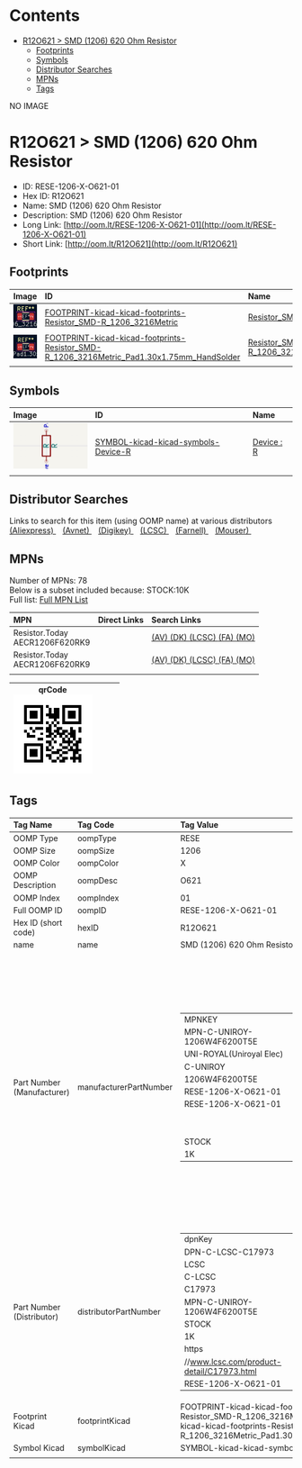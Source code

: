 



Contents
========

* [R12O621 > SMD (1206) 620 Ohm Resistor](#r12o621--smd-1206-620-ohm-resistor)
	* [Footprints](#footprints)
	* [Symbols](#symbols)
	* [Distributor Searches](#distributor-searches)
	* [MPNs](#mpns)
	* [Tags](#tags)
  
NO IMAGE  
# R12O621 > SMD (1206) 620 Ohm Resistor

- ID: RESE-1206-X-O621-01
- Hex ID: R12O621
- Name: SMD (1206) 620 Ohm Resistor
- Description: SMD (1206) 620 Ohm Resistor
- Long Link: [http://oom.lt/RESE-1206-X-O621-01](http://oom.lt/RESE-1206-X-O621-01)
- Short Link: [http://oom.lt/R12O621](http://oom.lt/R12O621)

## Footprints
  

|Image|ID|Name|
| :--- | :--- | :--- |
|[![](https://raw.githubusercontent.com/oomlout/oomlout_OOMP_eda_V2/main/FOOTPRINT/kicad/kicad-footprints/Resistor_SMD/R_1206_3216Metric/image_140.png)](https://github.com/oomlout/oomlout_OOMP_eda_V2/tree/main/FOOTPRINT/kicad/kicad-footprints/Resistor_SMD/R_1206_3216Metric/)|[FOOTPRINT-kicad-kicad-footprints-Resistor_SMD-R_1206_3216Metric](https://github.com/oomlout/oomlout_OOMP_eda_V2/tree/main/FOOTPRINT/kicad/kicad-footprints/Resistor_SMD/R_1206_3216Metric/)|[Resistor_SMD : R_1206_3216Metric](https://github.com/oomlout/oomlout_OOMP_eda_V2/tree/main/FOOTPRINT/kicad/kicad-footprints/Resistor_SMD/R_1206_3216Metric/)|
|[![](https://raw.githubusercontent.com/oomlout/oomlout_OOMP_eda_V2/main/FOOTPRINT/kicad/kicad-footprints/Resistor_SMD/R_1206_3216Metric_Pad1.30x1.75mm_HandSolder/image_140.png)](https://github.com/oomlout/oomlout_OOMP_eda_V2/tree/main/FOOTPRINT/kicad/kicad-footprints/Resistor_SMD/R_1206_3216Metric_Pad1.30x1.75mm_HandSolder/)|[FOOTPRINT-kicad-kicad-footprints-Resistor_SMD-R_1206_3216Metric_Pad1.30x1.75mm_HandSolder](https://github.com/oomlout/oomlout_OOMP_eda_V2/tree/main/FOOTPRINT/kicad/kicad-footprints/Resistor_SMD/R_1206_3216Metric_Pad1.30x1.75mm_HandSolder/)|[Resistor_SMD : R_1206_3216Metric_Pad1.30x1.75mm_HandSolder](https://github.com/oomlout/oomlout_OOMP_eda_V2/tree/main/FOOTPRINT/kicad/kicad-footprints/Resistor_SMD/R_1206_3216Metric_Pad1.30x1.75mm_HandSolder/)|
||||

## Symbols
  

|Image|ID|Name|
| :--- | :--- | :--- |
|[![](https://raw.githubusercontent.com/oomlout/oomlout_OOMP_eda_V2/main/SYMBOL/kicad/kicad-symbols/Device/R/image_140.png)](https://github.com/oomlout/oomlout_OOMP_eda_V2/tree/main/SYMBOL/kicad/kicad-symbols/Device/R/)|[SYMBOL-kicad-kicad-symbols-Device-R](https://github.com/oomlout/oomlout_OOMP_eda_V2/tree/main/SYMBOL/kicad/kicad-symbols/Device/R/)|[Device : R](https://github.com/oomlout/oomlout_OOMP_eda_V2/tree/main/SYMBOL/kicad/kicad-symbols/Device/R/)|
||||

## Distributor Searches
  
Links to search for this item (using OOMP name) at various distributors  
[(Aliexpress) ](https://www.aliexpress.com/wholesale?SearchText=1117SMD+1206+620+Ohm+Resistor)&nbsp;&nbsp;&nbsp;[(Avnet) ](https://www.avnet.com/shop/us/search/SMD+1206+620+Ohm+Resistor)&nbsp;&nbsp;&nbsp;[(Digikey) ](https://www.digikey.co.uk/en/products/result?s=SMD+1206+620+Ohm+Resistor)&nbsp;&nbsp;&nbsp;[(LCSC) ](https://www.lcsc.com/search?q=SMD+1206+620+Ohm+Resistor)&nbsp;&nbsp;&nbsp;[(Farnell) ](https://uk.farnell.com/search?st=SMD+1206+620+Ohm+Resistor)&nbsp;&nbsp;&nbsp;[(Mouser) ](https://www.mouser.com/c/?q=SMD+1206+620+Ohm+Resistor)&nbsp;&nbsp;&nbsp;
## MPNs
  
Number of MPNs: 78<br>Below is a subset included because: STOCK:10K <br>Full list: [Full MPN List](MPNLIST.md)  

|MPN|Direct Links|Search Links|
| :--- | :--- | :--- |
|Resistor.Today<br>AECR1206F620RK9||[(AV) ](https://www.avnet.com/shop/us/search/AECR1206F620RK9)[(DK) ](https://www.digikey.co.uk/products/en?keywords=AECR1206F620RK9)[(LCSC) ](https://www.lcsc.com/search?q=AECR1206F620RK9)[(FA) ](https://uk.farnell.com/search?st=AECR1206F620RK9)[(MO) ](https://www.mouser.com/c/?q=AECR1206F620RK9)|
|Resistor.Today<br>AECR1206F620RK9||[(AV) ](https://www.avnet.com/shop/us/search/AECR1206F620RK9)[(DK) ](https://www.digikey.co.uk/products/en?keywords=AECR1206F620RK9)[(LCSC) ](https://www.lcsc.com/search?q=AECR1206F620RK9)[(FA) ](https://uk.farnell.com/search?st=AECR1206F620RK9)[(MO) ](https://www.mouser.com/c/?q=AECR1206F620RK9)|
||||
  

|qrCode<br>[![](https://raw.githubusercontent.com/oomlout/oomlout_OOMP_parts_V2/main/RESE/1206/X/O621/01/qrCode_140.png)](https://github.com/oomlout/oomlout_OOMP_parts_V2/tree/main/RESE/1206/X/O621/01/qrCode.png)||||
| :---: | :---: | :---: | :---: |

## Tags
  

|Tag Name|Tag Code|Tag Value|
| :--- | :--- | :--- |
|OOMP Type|oompType|RESE|
|OOMP Size|oompSize|1206|
|OOMP Color|oompColor|X|
|OOMP Description|oompDesc|O621|
|OOMP Index|oompIndex|01|
|Full OOMP ID|oompID|RESE-1206-X-O621-01|
|Hex ID (short code)|hexID|R12O621|
|name|name|SMD (1206) 620 Ohm Resistor|
|Part Number (Manufacturer)|manufacturerPartNumber|<table><tr><td>MPNKEY</td></tr><tr><td> MPN-C-UNIROY-1206W4F6200T5E</td><td> MANUFACTURER</td></tr><tr><td> UNI-ROYAL(Uniroyal Elec)</td><td> MANUCODE</td></tr><tr><td> C-UNIROY</td><td> MPN</td></tr><tr><td> 1206W4F6200T5E</td><td> OOMPIDPARTIAL</td></tr><tr><td> RESE-1206-X-O621-01</td><td> OOMPID</td></tr><tr><td> RESE-1206-X-O621-01</td><td> LINK</td></tr><tr><td> </td><td> DESCRIPTION</td></tr><tr><td> </td><td> TAGS</td></tr><tr><td> STOCK</td></tr><tr><td>1K</td></tr></table></td><td> <table><tr><td>MPNKEY</td></tr><tr><td> MPN-C-UNIROY-1206W4J0621T5E</td><td> MANUFACTURER</td></tr><tr><td> UNI-ROYAL(Uniroyal Elec)</td><td> MANUCODE</td></tr><tr><td> C-UNIROY</td><td> MPN</td></tr><tr><td> 1206W4J0621T5E</td><td> OOMPIDPARTIAL</td></tr><tr><td> RESE-1206-X-O621-01</td><td> OOMPID</td></tr><tr><td> RESE-1206-X-O621-01</td><td> LINK</td></tr><tr><td> </td><td> DESCRIPTION</td></tr><tr><td> </td><td> TAGS</td></tr><tr><td> STOCK</td></tr><tr><td>1K</td></tr></table></td><td> <table><tr><td>MPNKEY</td></tr><tr><td> MPN-C-LIZELE-CR1206J40621G</td><td> MANUFACTURER</td></tr><tr><td> LIZ Elec</td><td> MANUCODE</td></tr><tr><td> C-LIZELE</td><td> MPN</td></tr><tr><td> CR1206J40621G</td><td> OOMPIDPARTIAL</td></tr><tr><td> RESE-1206-X-O621-01</td><td> OOMPID</td></tr><tr><td> RESE-1206-X-O621-01</td><td> LINK</td></tr><tr><td> </td><td> DESCRIPTION</td></tr><tr><td> </td><td> TAGS</td></tr><tr><td> </td></tr></table></td><td> <table><tr><td>MPNKEY</td></tr><tr><td> MPN-C-RALEC-RTT066200FTP</td><td> MANUFACTURER</td></tr><tr><td> RALEC</td><td> MANUCODE</td></tr><tr><td> C-RALEC</td><td> MPN</td></tr><tr><td> RTT066200FTP</td><td> OOMPIDPARTIAL</td></tr><tr><td> RESE-1206-X-O621-01</td><td> OOMPID</td></tr><tr><td> RESE-1206-X-O621-01</td><td> LINK</td></tr><tr><td> </td><td> DESCRIPTION</td></tr><tr><td> </td><td> TAGS</td></tr><tr><td> </td></tr></table></td><td> <table><tr><td>MPNKEY</td></tr><tr><td> MPN-C-RALEC-RTT06621JTP</td><td> MANUFACTURER</td></tr><tr><td> RALEC</td><td> MANUCODE</td></tr><tr><td> C-RALEC</td><td> MPN</td></tr><tr><td> RTT06621JTP</td><td> OOMPIDPARTIAL</td></tr><tr><td> RESE-1206-X-O621-01</td><td> OOMPID</td></tr><tr><td> RESE-1206-X-O621-01</td><td> LINK</td></tr><tr><td> </td><td> DESCRIPTION</td></tr><tr><td> </td><td> TAGS</td></tr><tr><td> </td></tr></table></td><td> <table><tr><td>MPNKEY</td></tr><tr><td> MPN-C-YAGEO-RC1206JR-07620RL</td><td> MANUFACTURER</td></tr><tr><td> YAGEO</td><td> MANUCODE</td></tr><tr><td> C-YAGEO</td><td> MPN</td></tr><tr><td> RC1206JR-07620RL</td><td> OOMPIDPARTIAL</td></tr><tr><td> RESE-1206-X-O621-01</td><td> OOMPID</td></tr><tr><td> RESE-1206-X-O621-01</td><td> LINK</td></tr><tr><td> </td><td> DESCRIPTION</td></tr><tr><td> </td><td> TAGS</td></tr><tr><td> </td></tr></table></td><td> <table><tr><td>MPNKEY</td></tr><tr><td> MPN-C-WALSIN-WR12X6200FTL</td><td> MANUFACTURER</td></tr><tr><td> Walsin Tech Corp</td><td> MANUCODE</td></tr><tr><td> C-WALSIN</td><td> MPN</td></tr><tr><td> WR12X6200FTL</td><td> OOMPIDPARTIAL</td></tr><tr><td> RESE-1206-X-O621-01</td><td> OOMPID</td></tr><tr><td> RESE-1206-X-O621-01</td><td> LINK</td></tr><tr><td> </td><td> DESCRIPTION</td></tr><tr><td> </td><td> TAGS</td></tr><tr><td> STOCK</td></tr><tr><td>1K</td></tr></table></td><td> <table><tr><td>MPNKEY</td></tr><tr><td> MPN-C-EVEROH-QR1206J620RP05Z</td><td> MANUFACTURER</td></tr><tr><td> Ever Ohms Tech</td><td> MANUCODE</td></tr><tr><td> C-EVEROH</td><td> MPN</td></tr><tr><td> QR1206J620RP05Z</td><td> OOMPIDPARTIAL</td></tr><tr><td> RESE-1206-X-O621-01</td><td> OOMPID</td></tr><tr><td> RESE-1206-X-O621-01</td><td> LINK</td></tr><tr><td> </td><td> DESCRIPTION</td></tr><tr><td> </td><td> TAGS</td></tr><tr><td> </td></tr></table></td><td> <table><tr><td>MPNKEY</td></tr><tr><td> MPN-C-YAGEO-RC1206FR-07620RL</td><td> MANUFACTURER</td></tr><tr><td> YAGEO</td><td> MANUCODE</td></tr><tr><td> C-YAGEO</td><td> MPN</td></tr><tr><td> RC1206FR-07620RL</td><td> OOMPIDPARTIAL</td></tr><tr><td> RESE-1206-X-O621-01</td><td> OOMPID</td></tr><tr><td> RESE-1206-X-O621-01</td><td> LINK</td></tr><tr><td> </td><td> DESCRIPTION</td></tr><tr><td> </td><td> TAGS</td></tr><tr><td> STOCK</td></tr><tr><td>1K</td></tr></table></td><td> <table><tr><td>MPNKEY</td></tr><tr><td> MPN-C-TAITEC-RMS12JT621</td><td> MANUFACTURER</td></tr><tr><td> TA-I Tech</td><td> MANUCODE</td></tr><tr><td> C-TAITEC</td><td> MPN</td></tr><tr><td> RMS12JT621</td><td> OOMPIDPARTIAL</td></tr><tr><td> RESE-1206-X-O621-01</td><td> OOMPID</td></tr><tr><td> RESE-1206-X-O621-01</td><td> LINK</td></tr><tr><td> </td><td> DESCRIPTION</td></tr><tr><td> </td><td> TAGS</td></tr><tr><td> </td></tr></table></td><td> <table><tr><td>MPNKEY</td></tr><tr><td> MPN-C-YAGEO-AC1206FR-07620RL</td><td> MANUFACTURER</td></tr><tr><td> YAGEO</td><td> MANUCODE</td></tr><tr><td> C-YAGEO</td><td> MPN</td></tr><tr><td> AC1206FR-07620RL</td><td> OOMPIDPARTIAL</td></tr><tr><td> RESE-1206-X-O621-01</td><td> OOMPID</td></tr><tr><td> RESE-1206-X-O621-01</td><td> LINK</td></tr><tr><td> </td><td> DESCRIPTION</td></tr><tr><td> </td><td> TAGS</td></tr><tr><td> </td></tr></table></td><td> <table><tr><td>MPNKEY</td></tr><tr><td> MPN-C-YAGEO-AC1206JR-07620RL</td><td> MANUFACTURER</td></tr><tr><td> YAGEO</td><td> MANUCODE</td></tr><tr><td> C-YAGEO</td><td> MPN</td></tr><tr><td> AC1206JR-07620RL</td><td> OOMPIDPARTIAL</td></tr><tr><td> RESE-1206-X-O621-01</td><td> OOMPID</td></tr><tr><td> RESE-1206-X-O621-01</td><td> LINK</td></tr><tr><td> </td><td> DESCRIPTION</td></tr><tr><td> </td><td> TAGS</td></tr><tr><td> </td></tr></table></td><td> <table><tr><td>MPNKEY</td></tr><tr><td> MPN-C-FHGUAN-RS-06K621JT</td><td> MANUFACTURER</td></tr><tr><td> FH (Guangdong Fenghua Advanced Tech)</td><td> MANUCODE</td></tr><tr><td> C-FHGUAN</td><td> MPN</td></tr><tr><td> RS-06K621JT</td><td> OOMPIDPARTIAL</td></tr><tr><td> RESE-1206-X-O621-01</td><td> OOMPID</td></tr><tr><td> RESE-1206-X-O621-01</td><td> LINK</td></tr><tr><td> </td><td> DESCRIPTION</td></tr><tr><td> </td><td> TAGS</td></tr><tr><td> STOCK</td></tr><tr><td>1K</td></tr></table></td><td> <table><tr><td>MPNKEY</td></tr><tr><td> MPN-C-ROHMSE-MCR18EZPF6200</td><td> MANUFACTURER</td></tr><tr><td> ROHM Semicon</td><td> MANUCODE</td></tr><tr><td> C-ROHMSE</td><td> MPN</td></tr><tr><td> MCR18EZPF6200</td><td> OOMPIDPARTIAL</td></tr><tr><td> RESE-1206-X-O621-01</td><td> OOMPID</td></tr><tr><td> RESE-1206-X-O621-01</td><td> LINK</td></tr><tr><td> </td><td> DESCRIPTION</td></tr><tr><td> </td><td> TAGS</td></tr><tr><td> </td></tr></table></td><td> <table><tr><td>MPNKEY</td></tr><tr><td> MPN-C-FHGUAN-RS-06K6200FT</td><td> MANUFACTURER</td></tr><tr><td> FH (Guangdong Fenghua Advanced Tech)</td><td> MANUCODE</td></tr><tr><td> C-FHGUAN</td><td> MPN</td></tr><tr><td> RS-06K6200FT</td><td> OOMPIDPARTIAL</td></tr><tr><td> RESE-1206-X-O621-01</td><td> OOMPID</td></tr><tr><td> RESE-1206-X-O621-01</td><td> LINK</td></tr><tr><td> </td><td> DESCRIPTION</td></tr><tr><td> </td><td> TAGS</td></tr><tr><td> </td></tr></table></td><td> <table><tr><td>MPNKEY</td></tr><tr><td> MPN-C-RESIST-AECR1206F620RK9</td><td> MANUFACTURER</td></tr><tr><td> Resistor.Today</td><td> MANUCODE</td></tr><tr><td> C-RESIST</td><td> MPN</td></tr><tr><td> AECR1206F620RK9</td><td> OOMPIDPARTIAL</td></tr><tr><td> RESE-1206-X-O621-01</td><td> OOMPID</td></tr><tr><td> RESE-1206-X-O621-01</td><td> LINK</td></tr><tr><td> </td><td> DESCRIPTION</td></tr><tr><td> </td><td> TAGS</td></tr><tr><td> STOCK</td></tr><tr><td>10K</td></tr></table></td><td> <table><tr><td>MPNKEY</td></tr><tr><td> MPN-C-WALSIN-WR12X621JTL</td><td> MANUFACTURER</td></tr><tr><td> Walsin Tech Corp</td><td> MANUCODE</td></tr><tr><td> C-WALSIN</td><td> MPN</td></tr><tr><td> WR12X621JTL</td><td> OOMPIDPARTIAL</td></tr><tr><td> RESE-1206-X-O621-01</td><td> OOMPID</td></tr><tr><td> RESE-1206-X-O621-01</td><td> LINK</td></tr><tr><td> </td><td> DESCRIPTION</td></tr><tr><td> </td><td> TAGS</td></tr><tr><td> STOCK</td></tr><tr><td>1K</td></tr></table></td><td> <table><tr><td>MPNKEY</td></tr><tr><td> MPN-C-EVEROH-CR1206J620RP05</td><td> MANUFACTURER</td></tr><tr><td> Ever Ohms Tech</td><td> MANUCODE</td></tr><tr><td> C-EVEROH</td><td> MPN</td></tr><tr><td> CR1206J620RP05</td><td> OOMPIDPARTIAL</td></tr><tr><td> RESE-1206-X-O621-01</td><td> OOMPID</td></tr><tr><td> RESE-1206-X-O621-01</td><td> LINK</td></tr><tr><td> </td><td> DESCRIPTION</td></tr><tr><td> </td><td> TAGS</td></tr><tr><td> </td></tr></table></td><td> <table><tr><td>MPNKEY</td></tr><tr><td> MPN-C-KOASPE-RK73H2BTTD6200F</td><td> MANUFACTURER</td></tr><tr><td> KOA Speer Elec</td><td> MANUCODE</td></tr><tr><td> C-KOASPE</td><td> MPN</td></tr><tr><td> RK73H2BTTD6200F</td><td> OOMPIDPARTIAL</td></tr><tr><td> RESE-1206-X-O621-01</td><td> OOMPID</td></tr><tr><td> RESE-1206-X-O621-01</td><td> LINK</td></tr><tr><td> </td><td> DESCRIPTION</td></tr><tr><td> </td><td> TAGS</td></tr><tr><td> </td></tr></table></td><td> <table><tr><td>MPNKEY</td></tr><tr><td> MPN-C-UNIROY-NQ06W4J0621T5E</td><td> MANUFACTURER</td></tr><tr><td> UNI-ROYAL(Uniroyal Elec)</td><td> MANUCODE</td></tr><tr><td> C-UNIROY</td><td> MPN</td></tr><tr><td> NQ06W4J0621T5E</td><td> OOMPIDPARTIAL</td></tr><tr><td> RESE-1206-X-O621-01</td><td> OOMPID</td></tr><tr><td> RESE-1206-X-O621-01</td><td> LINK</td></tr><tr><td> </td><td> DESCRIPTION</td></tr><tr><td> </td><td> TAGS</td></tr><tr><td> </td></tr></table></td><td> <table><tr><td>MPNKEY</td></tr><tr><td> MPN-C-UNIROY-NQ06W4F6200T5E</td><td> MANUFACTURER</td></tr><tr><td> UNI-ROYAL(Uniroyal Elec)</td><td> MANUCODE</td></tr><tr><td> C-UNIROY</td><td> MPN</td></tr><tr><td> NQ06W4F6200T5E</td><td> OOMPIDPARTIAL</td></tr><tr><td> RESE-1206-X-O621-01</td><td> OOMPID</td></tr><tr><td> RESE-1206-X-O621-01</td><td> LINK</td></tr><tr><td> </td><td> DESCRIPTION</td></tr><tr><td> </td><td> TAGS</td></tr><tr><td> </td></tr></table></td><td> <table><tr><td>MPNKEY</td></tr><tr><td> MPN-C-UNIROY-AS0606J0621T5E</td><td> MANUFACTURER</td></tr><tr><td> UNI-ROYAL(Uniroyal Elec)</td><td> MANUCODE</td></tr><tr><td> C-UNIROY</td><td> MPN</td></tr><tr><td> AS0606J0621T5E</td><td> OOMPIDPARTIAL</td></tr><tr><td> RESE-1206-X-O621-01</td><td> OOMPID</td></tr><tr><td> RESE-1206-X-O621-01</td><td> LINK</td></tr><tr><td> </td><td> DESCRIPTION</td></tr><tr><td> </td><td> TAGS</td></tr><tr><td> STOCK</td></tr><tr><td>1K</td></tr></table></td><td> <table><tr><td>MPNKEY</td></tr><tr><td> MPN-C-UNIROY-CQ06W4J0621T5E</td><td> MANUFACTURER</td></tr><tr><td> UNI-ROYAL(Uniroyal Elec)</td><td> MANUCODE</td></tr><tr><td> C-UNIROY</td><td> MPN</td></tr><tr><td> CQ06W4J0621T5E</td><td> OOMPIDPARTIAL</td></tr><tr><td> RESE-1206-X-O621-01</td><td> OOMPID</td></tr><tr><td> RESE-1206-X-O621-01</td><td> LINK</td></tr><tr><td> </td><td> DESCRIPTION</td></tr><tr><td> </td><td> TAGS</td></tr><tr><td> </td></tr></table></td><td> <table><tr><td>MPNKEY</td></tr><tr><td> MPN-C-UNIROY-CQ06W4F6200T5E</td><td> MANUFACTURER</td></tr><tr><td> UNI-ROYAL(Uniroyal Elec)</td><td> MANUCODE</td></tr><tr><td> C-UNIROY</td><td> MPN</td></tr><tr><td> CQ06W4F6200T5E</td><td> OOMPIDPARTIAL</td></tr><tr><td> RESE-1206-X-O621-01</td><td> OOMPID</td></tr><tr><td> RESE-1206-X-O621-01</td><td> LINK</td></tr><tr><td> </td><td> DESCRIPTION</td></tr><tr><td> </td><td> TAGS</td></tr><tr><td> </td></tr></table></td><td> <table><tr><td>MPNKEY</td></tr><tr><td> MPN-C-VISHAY-TNPW1206620RFHEA</td><td> MANUFACTURER</td></tr><tr><td> Vishay Intertech</td><td> MANUCODE</td></tr><tr><td> C-VISHAY</td><td> MPN</td></tr><tr><td> TNPW1206620RFHEA</td><td> OOMPIDPARTIAL</td></tr><tr><td> RESE-1206-X-O621-01</td><td> OOMPID</td></tr><tr><td> RESE-1206-X-O621-01</td><td> LINK</td></tr><tr><td> </td><td> DESCRIPTION</td></tr><tr><td> </td><td> TAGS</td></tr><tr><td> </td></tr></table></td><td> <table><tr><td>MPNKEY</td></tr><tr><td> MPN-C-SUSUMU-PRG3216P-6200-B-T5</td><td> MANUFACTURER</td></tr><tr><td> SUSUMU</td><td> MANUCODE</td></tr><tr><td> C-SUSUMU</td><td> MPN</td></tr><tr><td> PRG3216P-6200-B-T5</td><td> OOMPIDPARTIAL</td></tr><tr><td> RESE-1206-X-O621-01</td><td> OOMPID</td></tr><tr><td> RESE-1206-X-O621-01</td><td> LINK</td></tr><tr><td> </td><td> DESCRIPTION</td></tr><tr><td> </td><td> TAGS</td></tr><tr><td> </td></tr></table></td><td> <table><tr><td>MPNKEY</td></tr><tr><td> MPN-C-VISHAY-MCA12060D6200BP100</td><td> MANUFACTURER</td></tr><tr><td> Vishay Intertech</td><td> MANUCODE</td></tr><tr><td> C-VISHAY</td><td> MPN</td></tr><tr><td> MCA12060D6200BP100</td><td> OOMPIDPARTIAL</td></tr><tr><td> RESE-1206-X-O621-01</td><td> OOMPID</td></tr><tr><td> RESE-1206-X-O621-01</td><td> LINK</td></tr><tr><td> </td><td> DESCRIPTION</td></tr><tr><td> </td><td> TAGS</td></tr><tr><td> </td></tr></table></td><td> <table><tr><td>MPNKEY</td></tr><tr><td> MPN-C-SUSUMU-RG3216N-6200-B-T5</td><td> MANUFACTURER</td></tr><tr><td> SUSUMU</td><td> MANUCODE</td></tr><tr><td> C-SUSUMU</td><td> MPN</td></tr><tr><td> RG3216N-6200-B-T5</td><td> OOMPIDPARTIAL</td></tr><tr><td> RESE-1206-X-O621-01</td><td> OOMPID</td></tr><tr><td> RESE-1206-X-O621-01</td><td> LINK</td></tr><tr><td> </td><td> DESCRIPTION</td></tr><tr><td> </td><td> TAGS</td></tr><tr><td> </td></tr></table></td><td> <table><tr><td>MPNKEY</td></tr><tr><td> MPN-C-SUSUMU-HRG3216P-6200-D-T5</td><td> MANUFACTURER</td></tr><tr><td> SUSUMU</td><td> MANUCODE</td></tr><tr><td> C-SUSUMU</td><td> MPN</td></tr><tr><td> HRG3216P-6200-D-T5</td><td> OOMPIDPARTIAL</td></tr><tr><td> RESE-1206-X-O621-01</td><td> OOMPID</td></tr><tr><td> RESE-1206-X-O621-01</td><td> LINK</td></tr><tr><td> </td><td> DESCRIPTION</td></tr><tr><td> </td><td> TAGS</td></tr><tr><td> </td></tr></table></td><td> <table><tr><td>MPNKEY</td></tr><tr><td> MPN-C-VISHAY-TNPW1206620RBEEN</td><td> MANUFACTURER</td></tr><tr><td> Vishay Intertech</td><td> MANUCODE</td></tr><tr><td> C-VISHAY</td><td> MPN</td></tr><tr><td> TNPW1206620RBEEN</td><td> OOMPIDPARTIAL</td></tr><tr><td> RESE-1206-X-O621-01</td><td> OOMPID</td></tr><tr><td> RESE-1206-X-O621-01</td><td> LINK</td></tr><tr><td> </td><td> DESCRIPTION</td></tr><tr><td> </td><td> TAGS</td></tr><tr><td> </td></tr></table></td><td> <table><tr><td>MPNKEY</td></tr><tr><td> MPN-C-VISHAY-TNPW1206620RBYEA</td><td> MANUFACTURER</td></tr><tr><td> Vishay Intertech</td><td> MANUCODE</td></tr><tr><td> C-VISHAY</td><td> MPN</td></tr><tr><td> TNPW1206620RBYEA</td><td> OOMPIDPARTIAL</td></tr><tr><td> RESE-1206-X-O621-01</td><td> OOMPID</td></tr><tr><td> RESE-1206-X-O621-01</td><td> LINK</td></tr><tr><td> </td><td> DESCRIPTION</td></tr><tr><td> </td><td> TAGS</td></tr><tr><td> </td></tr></table></td><td> <table><tr><td>MPNKEY</td></tr><tr><td> MPN-C-VISHAY-TNPW1206620RBETA</td><td> MANUFACTURER</td></tr><tr><td> Vishay Intertech</td><td> MANUCODE</td></tr><tr><td> C-VISHAY</td><td> MPN</td></tr><tr><td> TNPW1206620RBETA</td><td> OOMPIDPARTIAL</td></tr><tr><td> RESE-1206-X-O621-01</td><td> OOMPID</td></tr><tr><td> RESE-1206-X-O621-01</td><td> LINK</td></tr><tr><td> </td><td> DESCRIPTION</td></tr><tr><td> </td><td> TAGS</td></tr><tr><td> </td></tr></table></td><td> <table><tr><td>MPNKEY</td></tr><tr><td> MPN-C-PANASO-ERJ-8ENF6200V</td><td> MANUFACTURER</td></tr><tr><td> PANASONIC</td><td> MANUCODE</td></tr><tr><td> C-PANASO</td><td> MPN</td></tr><tr><td> ERJ-8ENF6200V</td><td> OOMPIDPARTIAL</td></tr><tr><td> RESE-1206-X-O621-01</td><td> OOMPID</td></tr><tr><td> RESE-1206-X-O621-01</td><td> LINK</td></tr><tr><td> </td><td> DESCRIPTION</td></tr><tr><td> </td><td> TAGS</td></tr><tr><td> </td></tr></table></td><td> <table><tr><td>MPNKEY</td></tr><tr><td> MPN-C-PANASO-ERJ-P08J621V</td><td> MANUFACTURER</td></tr><tr><td> PANASONIC</td><td> MANUCODE</td></tr><tr><td> C-PANASO</td><td> MPN</td></tr><tr><td> ERJ-P08J621V</td><td> OOMPIDPARTIAL</td></tr><tr><td> RESE-1206-X-O621-01</td><td> OOMPID</td></tr><tr><td> RESE-1206-X-O621-01</td><td> LINK</td></tr><tr><td> </td><td> DESCRIPTION</td></tr><tr><td> </td><td> TAGS</td></tr><tr><td> </td></tr></table></td><td> <table><tr><td>MPNKEY</td></tr><tr><td> MPN-C-VISHAY-CRCW1206620RFKEA</td><td> MANUFACTURER</td></tr><tr><td> Vishay Intertech</td><td> MANUCODE</td></tr><tr><td> C-VISHAY</td><td> MPN</td></tr><tr><td> CRCW1206620RFKEA</td><td> OOMPIDPARTIAL</td></tr><tr><td> RESE-1206-X-O621-01</td><td> OOMPID</td></tr><tr><td> RESE-1206-X-O621-01</td><td> LINK</td></tr><tr><td> </td><td> DESCRIPTION</td></tr><tr><td> </td><td> TAGS</td></tr><tr><td> </td></tr></table></td><td> <table><tr><td>MPNKEY</td></tr><tr><td> MPN-C-TECONN-CRG1206F620R</td><td> MANUFACTURER</td></tr><tr><td> TE Connectivity</td><td> MANUCODE</td></tr><tr><td> C-TECONN</td><td> MPN</td></tr><tr><td> CRG1206F620R</td><td> OOMPIDPARTIAL</td></tr><tr><td> RESE-1206-X-O621-01</td><td> OOMPID</td></tr><tr><td> RESE-1206-X-O621-01</td><td> LINK</td></tr><tr><td> </td><td> DESCRIPTION</td></tr><tr><td> </td><td> TAGS</td></tr><tr><td> </td></tr></table></td><td> <table><tr><td>MPNKEY</td></tr><tr><td> MPN-C-YAGEO-RT1206FRD07620RL</td><td> MANUFACTURER</td></tr><tr><td> YAGEO</td><td> MANUCODE</td></tr><tr><td> C-YAGEO</td><td> MPN</td></tr><tr><td> RT1206FRD07620RL</td><td> OOMPIDPARTIAL</td></tr><tr><td> RESE-1206-X-O621-01</td><td> OOMPID</td></tr><tr><td> RESE-1206-X-O621-01</td><td> LINK</td></tr><tr><td> </td><td> DESCRIPTION</td></tr><tr><td> </td><td> TAGS</td></tr><tr><td> </td></tr></table></td><td> <table><tr><td>MPNKEY</td></tr><tr><td> MPN-C-ROHMSE-KTR18EZPJ621</td><td> MANUFACTURER</td></tr><tr><td> ROHM Semicon</td><td> MANUCODE</td></tr><tr><td> C-ROHMSE</td><td> MPN</td></tr><tr><td> KTR18EZPJ621</td><td> OOMPIDPARTIAL</td></tr><tr><td> RESE-1206-X-O621-01</td><td> OOMPID</td></tr><tr><td> RESE-1206-X-O621-01</td><td> LINK</td></tr><tr><td> </td><td> DESCRIPTION</td></tr><tr><td> </td><td> TAGS</td></tr><tr><td> </td></tr></table></td><td> <table><tr><td>MPNKEY</td></tr><tr><td> MPN-C-VISHAY-RCS1206620RFKEA</td><td> MANUFACTURER</td></tr><tr><td> Vishay Intertech</td><td> MANUCODE</td></tr><tr><td> C-VISHAY</td><td> MPN</td></tr><tr><td> RCS1206620RFKEA</td><td> OOMPIDPARTIAL</td></tr><tr><td> RESE-1206-X-O621-01</td><td> OOMPID</td></tr><tr><td> RESE-1206-X-O621-01</td><td> LINK</td></tr><tr><td> </td><td> DESCRIPTION</td></tr><tr><td> </td><td> TAGS</td></tr><tr><td> </td></tr></table></td><td> <table><tr><td>MPNKEY</td></tr><tr><td> MPN-C-UNIROY-1206W4F6200T5E</td><td> MANUFACTURER</td></tr><tr><td> UNI-ROYAL(Uniroyal Elec)</td><td> MANUCODE</td></tr><tr><td> C-UNIROY</td><td> MPN</td></tr><tr><td> 1206W4F6200T5E</td><td> OOMPIDPARTIAL</td></tr><tr><td> RESE-1206-X-O621-01</td><td> OOMPID</td></tr><tr><td> RESE-1206-X-O621-01</td><td> LINK</td></tr><tr><td> </td><td> DESCRIPTION</td></tr><tr><td> </td><td> TAGS</td></tr><tr><td> STOCK</td></tr><tr><td>1K</td></tr></table></td><td> <table><tr><td>MPNKEY</td></tr><tr><td> MPN-C-UNIROY-1206W4J0621T5E</td><td> MANUFACTURER</td></tr><tr><td> UNI-ROYAL(Uniroyal Elec)</td><td> MANUCODE</td></tr><tr><td> C-UNIROY</td><td> MPN</td></tr><tr><td> 1206W4J0621T5E</td><td> OOMPIDPARTIAL</td></tr><tr><td> RESE-1206-X-O621-01</td><td> OOMPID</td></tr><tr><td> RESE-1206-X-O621-01</td><td> LINK</td></tr><tr><td> </td><td> DESCRIPTION</td></tr><tr><td> </td><td> TAGS</td></tr><tr><td> STOCK</td></tr><tr><td>1K</td></tr></table></td><td> <table><tr><td>MPNKEY</td></tr><tr><td> MPN-C-LIZELE-CR1206J40621G</td><td> MANUFACTURER</td></tr><tr><td> LIZ Elec</td><td> MANUCODE</td></tr><tr><td> C-LIZELE</td><td> MPN</td></tr><tr><td> CR1206J40621G</td><td> OOMPIDPARTIAL</td></tr><tr><td> RESE-1206-X-O621-01</td><td> OOMPID</td></tr><tr><td> RESE-1206-X-O621-01</td><td> LINK</td></tr><tr><td> </td><td> DESCRIPTION</td></tr><tr><td> </td><td> TAGS</td></tr><tr><td> </td></tr></table></td><td> <table><tr><td>MPNKEY</td></tr><tr><td> MPN-C-RALEC-RTT066200FTP</td><td> MANUFACTURER</td></tr><tr><td> RALEC</td><td> MANUCODE</td></tr><tr><td> C-RALEC</td><td> MPN</td></tr><tr><td> RTT066200FTP</td><td> OOMPIDPARTIAL</td></tr><tr><td> RESE-1206-X-O621-01</td><td> OOMPID</td></tr><tr><td> RESE-1206-X-O621-01</td><td> LINK</td></tr><tr><td> </td><td> DESCRIPTION</td></tr><tr><td> </td><td> TAGS</td></tr><tr><td> </td></tr></table></td><td> <table><tr><td>MPNKEY</td></tr><tr><td> MPN-C-RALEC-RTT06621JTP</td><td> MANUFACTURER</td></tr><tr><td> RALEC</td><td> MANUCODE</td></tr><tr><td> C-RALEC</td><td> MPN</td></tr><tr><td> RTT06621JTP</td><td> OOMPIDPARTIAL</td></tr><tr><td> RESE-1206-X-O621-01</td><td> OOMPID</td></tr><tr><td> RESE-1206-X-O621-01</td><td> LINK</td></tr><tr><td> </td><td> DESCRIPTION</td></tr><tr><td> </td><td> TAGS</td></tr><tr><td> </td></tr></table></td><td> <table><tr><td>MPNKEY</td></tr><tr><td> MPN-C-YAGEO-RC1206JR-07620RL</td><td> MANUFACTURER</td></tr><tr><td> YAGEO</td><td> MANUCODE</td></tr><tr><td> C-YAGEO</td><td> MPN</td></tr><tr><td> RC1206JR-07620RL</td><td> OOMPIDPARTIAL</td></tr><tr><td> RESE-1206-X-O621-01</td><td> OOMPID</td></tr><tr><td> RESE-1206-X-O621-01</td><td> LINK</td></tr><tr><td> </td><td> DESCRIPTION</td></tr><tr><td> </td><td> TAGS</td></tr><tr><td> </td></tr></table></td><td> <table><tr><td>MPNKEY</td></tr><tr><td> MPN-C-WALSIN-WR12X6200FTL</td><td> MANUFACTURER</td></tr><tr><td> Walsin Tech Corp</td><td> MANUCODE</td></tr><tr><td> C-WALSIN</td><td> MPN</td></tr><tr><td> WR12X6200FTL</td><td> OOMPIDPARTIAL</td></tr><tr><td> RESE-1206-X-O621-01</td><td> OOMPID</td></tr><tr><td> RESE-1206-X-O621-01</td><td> LINK</td></tr><tr><td> </td><td> DESCRIPTION</td></tr><tr><td> </td><td> TAGS</td></tr><tr><td> STOCK</td></tr><tr><td>1K</td></tr></table></td><td> <table><tr><td>MPNKEY</td></tr><tr><td> MPN-C-EVEROH-QR1206J620RP05Z</td><td> MANUFACTURER</td></tr><tr><td> Ever Ohms Tech</td><td> MANUCODE</td></tr><tr><td> C-EVEROH</td><td> MPN</td></tr><tr><td> QR1206J620RP05Z</td><td> OOMPIDPARTIAL</td></tr><tr><td> RESE-1206-X-O621-01</td><td> OOMPID</td></tr><tr><td> RESE-1206-X-O621-01</td><td> LINK</td></tr><tr><td> </td><td> DESCRIPTION</td></tr><tr><td> </td><td> TAGS</td></tr><tr><td> </td></tr></table></td><td> <table><tr><td>MPNKEY</td></tr><tr><td> MPN-C-YAGEO-RC1206FR-07620RL</td><td> MANUFACTURER</td></tr><tr><td> YAGEO</td><td> MANUCODE</td></tr><tr><td> C-YAGEO</td><td> MPN</td></tr><tr><td> RC1206FR-07620RL</td><td> OOMPIDPARTIAL</td></tr><tr><td> RESE-1206-X-O621-01</td><td> OOMPID</td></tr><tr><td> RESE-1206-X-O621-01</td><td> LINK</td></tr><tr><td> </td><td> DESCRIPTION</td></tr><tr><td> </td><td> TAGS</td></tr><tr><td> STOCK</td></tr><tr><td>1K</td></tr></table></td><td> <table><tr><td>MPNKEY</td></tr><tr><td> MPN-C-TAITEC-RMS12JT621</td><td> MANUFACTURER</td></tr><tr><td> TA-I Tech</td><td> MANUCODE</td></tr><tr><td> C-TAITEC</td><td> MPN</td></tr><tr><td> RMS12JT621</td><td> OOMPIDPARTIAL</td></tr><tr><td> RESE-1206-X-O621-01</td><td> OOMPID</td></tr><tr><td> RESE-1206-X-O621-01</td><td> LINK</td></tr><tr><td> </td><td> DESCRIPTION</td></tr><tr><td> </td><td> TAGS</td></tr><tr><td> </td></tr></table></td><td> <table><tr><td>MPNKEY</td></tr><tr><td> MPN-C-YAGEO-AC1206FR-07620RL</td><td> MANUFACTURER</td></tr><tr><td> YAGEO</td><td> MANUCODE</td></tr><tr><td> C-YAGEO</td><td> MPN</td></tr><tr><td> AC1206FR-07620RL</td><td> OOMPIDPARTIAL</td></tr><tr><td> RESE-1206-X-O621-01</td><td> OOMPID</td></tr><tr><td> RESE-1206-X-O621-01</td><td> LINK</td></tr><tr><td> </td><td> DESCRIPTION</td></tr><tr><td> </td><td> TAGS</td></tr><tr><td> </td></tr></table></td><td> <table><tr><td>MPNKEY</td></tr><tr><td> MPN-C-YAGEO-AC1206JR-07620RL</td><td> MANUFACTURER</td></tr><tr><td> YAGEO</td><td> MANUCODE</td></tr><tr><td> C-YAGEO</td><td> MPN</td></tr><tr><td> AC1206JR-07620RL</td><td> OOMPIDPARTIAL</td></tr><tr><td> RESE-1206-X-O621-01</td><td> OOMPID</td></tr><tr><td> RESE-1206-X-O621-01</td><td> LINK</td></tr><tr><td> </td><td> DESCRIPTION</td></tr><tr><td> </td><td> TAGS</td></tr><tr><td> </td></tr></table></td><td> <table><tr><td>MPNKEY</td></tr><tr><td> MPN-C-FHGUAN-RS-06K621JT</td><td> MANUFACTURER</td></tr><tr><td> FH (Guangdong Fenghua Advanced Tech)</td><td> MANUCODE</td></tr><tr><td> C-FHGUAN</td><td> MPN</td></tr><tr><td> RS-06K621JT</td><td> OOMPIDPARTIAL</td></tr><tr><td> RESE-1206-X-O621-01</td><td> OOMPID</td></tr><tr><td> RESE-1206-X-O621-01</td><td> LINK</td></tr><tr><td> </td><td> DESCRIPTION</td></tr><tr><td> </td><td> TAGS</td></tr><tr><td> STOCK</td></tr><tr><td>1K</td></tr></table></td><td> <table><tr><td>MPNKEY</td></tr><tr><td> MPN-C-ROHMSE-MCR18EZPF6200</td><td> MANUFACTURER</td></tr><tr><td> ROHM Semicon</td><td> MANUCODE</td></tr><tr><td> C-ROHMSE</td><td> MPN</td></tr><tr><td> MCR18EZPF6200</td><td> OOMPIDPARTIAL</td></tr><tr><td> RESE-1206-X-O621-01</td><td> OOMPID</td></tr><tr><td> RESE-1206-X-O621-01</td><td> LINK</td></tr><tr><td> </td><td> DESCRIPTION</td></tr><tr><td> </td><td> TAGS</td></tr><tr><td> </td></tr></table></td><td> <table><tr><td>MPNKEY</td></tr><tr><td> MPN-C-FHGUAN-RS-06K6200FT</td><td> MANUFACTURER</td></tr><tr><td> FH (Guangdong Fenghua Advanced Tech)</td><td> MANUCODE</td></tr><tr><td> C-FHGUAN</td><td> MPN</td></tr><tr><td> RS-06K6200FT</td><td> OOMPIDPARTIAL</td></tr><tr><td> RESE-1206-X-O621-01</td><td> OOMPID</td></tr><tr><td> RESE-1206-X-O621-01</td><td> LINK</td></tr><tr><td> </td><td> DESCRIPTION</td></tr><tr><td> </td><td> TAGS</td></tr><tr><td> </td></tr></table></td><td> <table><tr><td>MPNKEY</td></tr><tr><td> MPN-C-RESIST-AECR1206F620RK9</td><td> MANUFACTURER</td></tr><tr><td> Resistor.Today</td><td> MANUCODE</td></tr><tr><td> C-RESIST</td><td> MPN</td></tr><tr><td> AECR1206F620RK9</td><td> OOMPIDPARTIAL</td></tr><tr><td> RESE-1206-X-O621-01</td><td> OOMPID</td></tr><tr><td> RESE-1206-X-O621-01</td><td> LINK</td></tr><tr><td> </td><td> DESCRIPTION</td></tr><tr><td> </td><td> TAGS</td></tr><tr><td> STOCK</td></tr><tr><td>10K</td></tr></table></td><td> <table><tr><td>MPNKEY</td></tr><tr><td> MPN-C-WALSIN-WR12X621JTL</td><td> MANUFACTURER</td></tr><tr><td> Walsin Tech Corp</td><td> MANUCODE</td></tr><tr><td> C-WALSIN</td><td> MPN</td></tr><tr><td> WR12X621JTL</td><td> OOMPIDPARTIAL</td></tr><tr><td> RESE-1206-X-O621-01</td><td> OOMPID</td></tr><tr><td> RESE-1206-X-O621-01</td><td> LINK</td></tr><tr><td> </td><td> DESCRIPTION</td></tr><tr><td> </td><td> TAGS</td></tr><tr><td> STOCK</td></tr><tr><td>1K</td></tr></table></td><td> <table><tr><td>MPNKEY</td></tr><tr><td> MPN-C-EVEROH-CR1206J620RP05</td><td> MANUFACTURER</td></tr><tr><td> Ever Ohms Tech</td><td> MANUCODE</td></tr><tr><td> C-EVEROH</td><td> MPN</td></tr><tr><td> CR1206J620RP05</td><td> OOMPIDPARTIAL</td></tr><tr><td> RESE-1206-X-O621-01</td><td> OOMPID</td></tr><tr><td> RESE-1206-X-O621-01</td><td> LINK</td></tr><tr><td> </td><td> DESCRIPTION</td></tr><tr><td> </td><td> TAGS</td></tr><tr><td> </td></tr></table></td><td> <table><tr><td>MPNKEY</td></tr><tr><td> MPN-C-KOASPE-RK73H2BTTD6200F</td><td> MANUFACTURER</td></tr><tr><td> KOA Speer Elec</td><td> MANUCODE</td></tr><tr><td> C-KOASPE</td><td> MPN</td></tr><tr><td> RK73H2BTTD6200F</td><td> OOMPIDPARTIAL</td></tr><tr><td> RESE-1206-X-O621-01</td><td> OOMPID</td></tr><tr><td> RESE-1206-X-O621-01</td><td> LINK</td></tr><tr><td> </td><td> DESCRIPTION</td></tr><tr><td> </td><td> TAGS</td></tr><tr><td> </td></tr></table></td><td> <table><tr><td>MPNKEY</td></tr><tr><td> MPN-C-UNIROY-NQ06W4J0621T5E</td><td> MANUFACTURER</td></tr><tr><td> UNI-ROYAL(Uniroyal Elec)</td><td> MANUCODE</td></tr><tr><td> C-UNIROY</td><td> MPN</td></tr><tr><td> NQ06W4J0621T5E</td><td> OOMPIDPARTIAL</td></tr><tr><td> RESE-1206-X-O621-01</td><td> OOMPID</td></tr><tr><td> RESE-1206-X-O621-01</td><td> LINK</td></tr><tr><td> </td><td> DESCRIPTION</td></tr><tr><td> </td><td> TAGS</td></tr><tr><td> </td></tr></table></td><td> <table><tr><td>MPNKEY</td></tr><tr><td> MPN-C-UNIROY-NQ06W4F6200T5E</td><td> MANUFACTURER</td></tr><tr><td> UNI-ROYAL(Uniroyal Elec)</td><td> MANUCODE</td></tr><tr><td> C-UNIROY</td><td> MPN</td></tr><tr><td> NQ06W4F6200T5E</td><td> OOMPIDPARTIAL</td></tr><tr><td> RESE-1206-X-O621-01</td><td> OOMPID</td></tr><tr><td> RESE-1206-X-O621-01</td><td> LINK</td></tr><tr><td> </td><td> DESCRIPTION</td></tr><tr><td> </td><td> TAGS</td></tr><tr><td> </td></tr></table></td><td> <table><tr><td>MPNKEY</td></tr><tr><td> MPN-C-UNIROY-AS0606J0621T5E</td><td> MANUFACTURER</td></tr><tr><td> UNI-ROYAL(Uniroyal Elec)</td><td> MANUCODE</td></tr><tr><td> C-UNIROY</td><td> MPN</td></tr><tr><td> AS0606J0621T5E</td><td> OOMPIDPARTIAL</td></tr><tr><td> RESE-1206-X-O621-01</td><td> OOMPID</td></tr><tr><td> RESE-1206-X-O621-01</td><td> LINK</td></tr><tr><td> </td><td> DESCRIPTION</td></tr><tr><td> </td><td> TAGS</td></tr><tr><td> STOCK</td></tr><tr><td>1K</td></tr></table></td><td> <table><tr><td>MPNKEY</td></tr><tr><td> MPN-C-UNIROY-CQ06W4J0621T5E</td><td> MANUFACTURER</td></tr><tr><td> UNI-ROYAL(Uniroyal Elec)</td><td> MANUCODE</td></tr><tr><td> C-UNIROY</td><td> MPN</td></tr><tr><td> CQ06W4J0621T5E</td><td> OOMPIDPARTIAL</td></tr><tr><td> RESE-1206-X-O621-01</td><td> OOMPID</td></tr><tr><td> RESE-1206-X-O621-01</td><td> LINK</td></tr><tr><td> </td><td> DESCRIPTION</td></tr><tr><td> </td><td> TAGS</td></tr><tr><td> </td></tr></table></td><td> <table><tr><td>MPNKEY</td></tr><tr><td> MPN-C-UNIROY-CQ06W4F6200T5E</td><td> MANUFACTURER</td></tr><tr><td> UNI-ROYAL(Uniroyal Elec)</td><td> MANUCODE</td></tr><tr><td> C-UNIROY</td><td> MPN</td></tr><tr><td> CQ06W4F6200T5E</td><td> OOMPIDPARTIAL</td></tr><tr><td> RESE-1206-X-O621-01</td><td> OOMPID</td></tr><tr><td> RESE-1206-X-O621-01</td><td> LINK</td></tr><tr><td> </td><td> DESCRIPTION</td></tr><tr><td> </td><td> TAGS</td></tr><tr><td> </td></tr></table></td><td> <table><tr><td>MPNKEY</td></tr><tr><td> MPN-C-VISHAY-TNPW1206620RFHEA</td><td> MANUFACTURER</td></tr><tr><td> Vishay Intertech</td><td> MANUCODE</td></tr><tr><td> C-VISHAY</td><td> MPN</td></tr><tr><td> TNPW1206620RFHEA</td><td> OOMPIDPARTIAL</td></tr><tr><td> RESE-1206-X-O621-01</td><td> OOMPID</td></tr><tr><td> RESE-1206-X-O621-01</td><td> LINK</td></tr><tr><td> </td><td> DESCRIPTION</td></tr><tr><td> </td><td> TAGS</td></tr><tr><td> </td></tr></table></td><td> <table><tr><td>MPNKEY</td></tr><tr><td> MPN-C-SUSUMU-PRG3216P-6200-B-T5</td><td> MANUFACTURER</td></tr><tr><td> SUSUMU</td><td> MANUCODE</td></tr><tr><td> C-SUSUMU</td><td> MPN</td></tr><tr><td> PRG3216P-6200-B-T5</td><td> OOMPIDPARTIAL</td></tr><tr><td> RESE-1206-X-O621-01</td><td> OOMPID</td></tr><tr><td> RESE-1206-X-O621-01</td><td> LINK</td></tr><tr><td> </td><td> DESCRIPTION</td></tr><tr><td> </td><td> TAGS</td></tr><tr><td> </td></tr></table></td><td> <table><tr><td>MPNKEY</td></tr><tr><td> MPN-C-VISHAY-MCA12060D6200BP100</td><td> MANUFACTURER</td></tr><tr><td> Vishay Intertech</td><td> MANUCODE</td></tr><tr><td> C-VISHAY</td><td> MPN</td></tr><tr><td> MCA12060D6200BP100</td><td> OOMPIDPARTIAL</td></tr><tr><td> RESE-1206-X-O621-01</td><td> OOMPID</td></tr><tr><td> RESE-1206-X-O621-01</td><td> LINK</td></tr><tr><td> </td><td> DESCRIPTION</td></tr><tr><td> </td><td> TAGS</td></tr><tr><td> </td></tr></table></td><td> <table><tr><td>MPNKEY</td></tr><tr><td> MPN-C-SUSUMU-RG3216N-6200-B-T5</td><td> MANUFACTURER</td></tr><tr><td> SUSUMU</td><td> MANUCODE</td></tr><tr><td> C-SUSUMU</td><td> MPN</td></tr><tr><td> RG3216N-6200-B-T5</td><td> OOMPIDPARTIAL</td></tr><tr><td> RESE-1206-X-O621-01</td><td> OOMPID</td></tr><tr><td> RESE-1206-X-O621-01</td><td> LINK</td></tr><tr><td> </td><td> DESCRIPTION</td></tr><tr><td> </td><td> TAGS</td></tr><tr><td> </td></tr></table></td><td> <table><tr><td>MPNKEY</td></tr><tr><td> MPN-C-SUSUMU-HRG3216P-6200-D-T5</td><td> MANUFACTURER</td></tr><tr><td> SUSUMU</td><td> MANUCODE</td></tr><tr><td> C-SUSUMU</td><td> MPN</td></tr><tr><td> HRG3216P-6200-D-T5</td><td> OOMPIDPARTIAL</td></tr><tr><td> RESE-1206-X-O621-01</td><td> OOMPID</td></tr><tr><td> RESE-1206-X-O621-01</td><td> LINK</td></tr><tr><td> </td><td> DESCRIPTION</td></tr><tr><td> </td><td> TAGS</td></tr><tr><td> </td></tr></table></td><td> <table><tr><td>MPNKEY</td></tr><tr><td> MPN-C-VISHAY-TNPW1206620RBEEN</td><td> MANUFACTURER</td></tr><tr><td> Vishay Intertech</td><td> MANUCODE</td></tr><tr><td> C-VISHAY</td><td> MPN</td></tr><tr><td> TNPW1206620RBEEN</td><td> OOMPIDPARTIAL</td></tr><tr><td> RESE-1206-X-O621-01</td><td> OOMPID</td></tr><tr><td> RESE-1206-X-O621-01</td><td> LINK</td></tr><tr><td> </td><td> DESCRIPTION</td></tr><tr><td> </td><td> TAGS</td></tr><tr><td> </td></tr></table></td><td> <table><tr><td>MPNKEY</td></tr><tr><td> MPN-C-VISHAY-TNPW1206620RBYEA</td><td> MANUFACTURER</td></tr><tr><td> Vishay Intertech</td><td> MANUCODE</td></tr><tr><td> C-VISHAY</td><td> MPN</td></tr><tr><td> TNPW1206620RBYEA</td><td> OOMPIDPARTIAL</td></tr><tr><td> RESE-1206-X-O621-01</td><td> OOMPID</td></tr><tr><td> RESE-1206-X-O621-01</td><td> LINK</td></tr><tr><td> </td><td> DESCRIPTION</td></tr><tr><td> </td><td> TAGS</td></tr><tr><td> </td></tr></table></td><td> <table><tr><td>MPNKEY</td></tr><tr><td> MPN-C-VISHAY-TNPW1206620RBETA</td><td> MANUFACTURER</td></tr><tr><td> Vishay Intertech</td><td> MANUCODE</td></tr><tr><td> C-VISHAY</td><td> MPN</td></tr><tr><td> TNPW1206620RBETA</td><td> OOMPIDPARTIAL</td></tr><tr><td> RESE-1206-X-O621-01</td><td> OOMPID</td></tr><tr><td> RESE-1206-X-O621-01</td><td> LINK</td></tr><tr><td> </td><td> DESCRIPTION</td></tr><tr><td> </td><td> TAGS</td></tr><tr><td> </td></tr></table></td><td> <table><tr><td>MPNKEY</td></tr><tr><td> MPN-C-PANASO-ERJ-8ENF6200V</td><td> MANUFACTURER</td></tr><tr><td> PANASONIC</td><td> MANUCODE</td></tr><tr><td> C-PANASO</td><td> MPN</td></tr><tr><td> ERJ-8ENF6200V</td><td> OOMPIDPARTIAL</td></tr><tr><td> RESE-1206-X-O621-01</td><td> OOMPID</td></tr><tr><td> RESE-1206-X-O621-01</td><td> LINK</td></tr><tr><td> </td><td> DESCRIPTION</td></tr><tr><td> </td><td> TAGS</td></tr><tr><td> </td></tr></table></td><td> <table><tr><td>MPNKEY</td></tr><tr><td> MPN-C-PANASO-ERJ-P08J621V</td><td> MANUFACTURER</td></tr><tr><td> PANASONIC</td><td> MANUCODE</td></tr><tr><td> C-PANASO</td><td> MPN</td></tr><tr><td> ERJ-P08J621V</td><td> OOMPIDPARTIAL</td></tr><tr><td> RESE-1206-X-O621-01</td><td> OOMPID</td></tr><tr><td> RESE-1206-X-O621-01</td><td> LINK</td></tr><tr><td> </td><td> DESCRIPTION</td></tr><tr><td> </td><td> TAGS</td></tr><tr><td> </td></tr></table></td><td> <table><tr><td>MPNKEY</td></tr><tr><td> MPN-C-VISHAY-CRCW1206620RFKEA</td><td> MANUFACTURER</td></tr><tr><td> Vishay Intertech</td><td> MANUCODE</td></tr><tr><td> C-VISHAY</td><td> MPN</td></tr><tr><td> CRCW1206620RFKEA</td><td> OOMPIDPARTIAL</td></tr><tr><td> RESE-1206-X-O621-01</td><td> OOMPID</td></tr><tr><td> RESE-1206-X-O621-01</td><td> LINK</td></tr><tr><td> </td><td> DESCRIPTION</td></tr><tr><td> </td><td> TAGS</td></tr><tr><td> </td></tr></table></td><td> <table><tr><td>MPNKEY</td></tr><tr><td> MPN-C-TECONN-CRG1206F620R</td><td> MANUFACTURER</td></tr><tr><td> TE Connectivity</td><td> MANUCODE</td></tr><tr><td> C-TECONN</td><td> MPN</td></tr><tr><td> CRG1206F620R</td><td> OOMPIDPARTIAL</td></tr><tr><td> RESE-1206-X-O621-01</td><td> OOMPID</td></tr><tr><td> RESE-1206-X-O621-01</td><td> LINK</td></tr><tr><td> </td><td> DESCRIPTION</td></tr><tr><td> </td><td> TAGS</td></tr><tr><td> </td></tr></table></td><td> <table><tr><td>MPNKEY</td></tr><tr><td> MPN-C-YAGEO-RT1206FRD07620RL</td><td> MANUFACTURER</td></tr><tr><td> YAGEO</td><td> MANUCODE</td></tr><tr><td> C-YAGEO</td><td> MPN</td></tr><tr><td> RT1206FRD07620RL</td><td> OOMPIDPARTIAL</td></tr><tr><td> RESE-1206-X-O621-01</td><td> OOMPID</td></tr><tr><td> RESE-1206-X-O621-01</td><td> LINK</td></tr><tr><td> </td><td> DESCRIPTION</td></tr><tr><td> </td><td> TAGS</td></tr><tr><td> </td></tr></table></td><td> <table><tr><td>MPNKEY</td></tr><tr><td> MPN-C-ROHMSE-KTR18EZPJ621</td><td> MANUFACTURER</td></tr><tr><td> ROHM Semicon</td><td> MANUCODE</td></tr><tr><td> C-ROHMSE</td><td> MPN</td></tr><tr><td> KTR18EZPJ621</td><td> OOMPIDPARTIAL</td></tr><tr><td> RESE-1206-X-O621-01</td><td> OOMPID</td></tr><tr><td> RESE-1206-X-O621-01</td><td> LINK</td></tr><tr><td> </td><td> DESCRIPTION</td></tr><tr><td> </td><td> TAGS</td></tr><tr><td> </td></tr></table></td><td> <table><tr><td>MPNKEY</td></tr><tr><td> MPN-C-VISHAY-RCS1206620RFKEA</td><td> MANUFACTURER</td></tr><tr><td> Vishay Intertech</td><td> MANUCODE</td></tr><tr><td> C-VISHAY</td><td> MPN</td></tr><tr><td> RCS1206620RFKEA</td><td> OOMPIDPARTIAL</td></tr><tr><td> RESE-1206-X-O621-01</td><td> OOMPID</td></tr><tr><td> RESE-1206-X-O621-01</td><td> LINK</td></tr><tr><td> </td><td> DESCRIPTION</td></tr><tr><td> </td><td> TAGS</td></tr><tr><td> </td></tr></table>|
|Part Number (Distributor)|distributorPartNumber|<table><tr><td>dpnKey</td></tr><tr><td> DPN-C-LCSC-C17973</td><td> DISTRIBUTOR</td></tr><tr><td> LCSC</td><td> DISTRCODE</td></tr><tr><td> C-LCSC</td><td> DPN</td></tr><tr><td> C17973</td><td> MPN</td></tr><tr><td> MPN-C-UNIROY-1206W4F6200T5E</td><td> TAGS</td></tr><tr><td> STOCK</td></tr><tr><td>1K</td><td> LINK</td></tr><tr><td> https</td></tr><tr><td>//www.lcsc.com/product-detail/C17973.html</td><td> OOMPID</td></tr><tr><td> RESE-1206-X-O621-01</td></tr></table></td><td> <table><tr><td>dpnKey</td></tr><tr><td> DPN-C-LCSC-C25391</td><td> DISTRIBUTOR</td></tr><tr><td> LCSC</td><td> DISTRCODE</td></tr><tr><td> C-LCSC</td><td> DPN</td></tr><tr><td> C25391</td><td> MPN</td></tr><tr><td> MPN-C-UNIROY-1206W4J0621T5E</td><td> TAGS</td></tr><tr><td> STOCK</td></tr><tr><td>1K</td><td> LINK</td></tr><tr><td> https</td></tr><tr><td>//www.lcsc.com/product-detail/C25391.html</td><td> OOMPID</td></tr><tr><td> RESE-1206-X-O621-01</td></tr></table></td><td> <table><tr><td>dpnKey</td></tr><tr><td> DPN-C-LCSC-C102374</td><td> DISTRIBUTOR</td></tr><tr><td> LCSC</td><td> DISTRCODE</td></tr><tr><td> C-LCSC</td><td> DPN</td></tr><tr><td> C102374</td><td> MPN</td></tr><tr><td> MPN-C-LIZELE-CR1206J40621G</td><td> TAGS</td></tr><tr><td> </td><td> LINK</td></tr><tr><td> https</td></tr><tr><td>//www.lcsc.com/product-detail/C102374.html</td><td> OOMPID</td></tr><tr><td> RESE-1206-X-O621-01</td></tr></table></td><td> <table><tr><td>dpnKey</td></tr><tr><td> DPN-C-LCSC-C104867</td><td> DISTRIBUTOR</td></tr><tr><td> LCSC</td><td> DISTRCODE</td></tr><tr><td> C-LCSC</td><td> DPN</td></tr><tr><td> C104867</td><td> MPN</td></tr><tr><td> MPN-C-RALEC-RTT066200FTP</td><td> TAGS</td></tr><tr><td> </td><td> LINK</td></tr><tr><td> https</td></tr><tr><td>//www.lcsc.com/product-detail/C104867.html</td><td> OOMPID</td></tr><tr><td> RESE-1206-X-O621-01</td></tr></table></td><td> <table><tr><td>dpnKey</td></tr><tr><td> DPN-C-LCSC-C104871</td><td> DISTRIBUTOR</td></tr><tr><td> LCSC</td><td> DISTRCODE</td></tr><tr><td> C-LCSC</td><td> DPN</td></tr><tr><td> C104871</td><td> MPN</td></tr><tr><td> MPN-C-RALEC-RTT06621JTP</td><td> TAGS</td></tr><tr><td> </td><td> LINK</td></tr><tr><td> https</td></tr><tr><td>//www.lcsc.com/product-detail/C104871.html</td><td> OOMPID</td></tr><tr><td> RESE-1206-X-O621-01</td></tr></table></td><td> <table><tr><td>dpnKey</td></tr><tr><td> DPN-C-LCSC-C137127</td><td> DISTRIBUTOR</td></tr><tr><td> LCSC</td><td> DISTRCODE</td></tr><tr><td> C-LCSC</td><td> DPN</td></tr><tr><td> C137127</td><td> MPN</td></tr><tr><td> MPN-C-YAGEO-RC1206JR-07620RL</td><td> TAGS</td></tr><tr><td> </td><td> LINK</td></tr><tr><td> https</td></tr><tr><td>//www.lcsc.com/product-detail/C137127.html</td><td> OOMPID</td></tr><tr><td> RESE-1206-X-O621-01</td></tr></table></td><td> <table><tr><td>dpnKey</td></tr><tr><td> DPN-C-LCSC-C171116</td><td> DISTRIBUTOR</td></tr><tr><td> LCSC</td><td> DISTRCODE</td></tr><tr><td> C-LCSC</td><td> DPN</td></tr><tr><td> C171116</td><td> MPN</td></tr><tr><td> MPN-C-WALSIN-WR12X6200FTL</td><td> TAGS</td></tr><tr><td> STOCK</td></tr><tr><td>1K</td><td> LINK</td></tr><tr><td> https</td></tr><tr><td>//www.lcsc.com/product-detail/C171116.html</td><td> OOMPID</td></tr><tr><td> RESE-1206-X-O621-01</td></tr></table></td><td> <table><tr><td>dpnKey</td></tr><tr><td> DPN-C-LCSC-C176254</td><td> DISTRIBUTOR</td></tr><tr><td> LCSC</td><td> DISTRCODE</td></tr><tr><td> C-LCSC</td><td> DPN</td></tr><tr><td> C176254</td><td> MPN</td></tr><tr><td> MPN-C-EVEROH-QR1206J620RP05Z</td><td> TAGS</td></tr><tr><td> </td><td> LINK</td></tr><tr><td> https</td></tr><tr><td>//www.lcsc.com/product-detail/C176254.html</td><td> OOMPID</td></tr><tr><td> RESE-1206-X-O621-01</td></tr></table></td><td> <table><tr><td>dpnKey</td></tr><tr><td> DPN-C-LCSC-C185260</td><td> DISTRIBUTOR</td></tr><tr><td> LCSC</td><td> DISTRCODE</td></tr><tr><td> C-LCSC</td><td> DPN</td></tr><tr><td> C185260</td><td> MPN</td></tr><tr><td> MPN-C-YAGEO-RC1206FR-07620RL</td><td> TAGS</td></tr><tr><td> STOCK</td></tr><tr><td>1K</td><td> LINK</td></tr><tr><td> https</td></tr><tr><td>//www.lcsc.com/product-detail/C185260.html</td><td> OOMPID</td></tr><tr><td> RESE-1206-X-O621-01</td></tr></table></td><td> <table><tr><td>dpnKey</td></tr><tr><td> DPN-C-LCSC-C212590</td><td> DISTRIBUTOR</td></tr><tr><td> LCSC</td><td> DISTRCODE</td></tr><tr><td> C-LCSC</td><td> DPN</td></tr><tr><td> C212590</td><td> MPN</td></tr><tr><td> MPN-C-TAITEC-RMS12JT621</td><td> TAGS</td></tr><tr><td> </td><td> LINK</td></tr><tr><td> https</td></tr><tr><td>//www.lcsc.com/product-detail/C212590.html</td><td> OOMPID</td></tr><tr><td> RESE-1206-X-O621-01</td></tr></table></td><td> <table><tr><td>dpnKey</td></tr><tr><td> DPN-C-LCSC-C229741</td><td> DISTRIBUTOR</td></tr><tr><td> LCSC</td><td> DISTRCODE</td></tr><tr><td> C-LCSC</td><td> DPN</td></tr><tr><td> C229741</td><td> MPN</td></tr><tr><td> MPN-C-YAGEO-AC1206FR-07620RL</td><td> TAGS</td></tr><tr><td> </td><td> LINK</td></tr><tr><td> https</td></tr><tr><td>//www.lcsc.com/product-detail/C229741.html</td><td> OOMPID</td></tr><tr><td> RESE-1206-X-O621-01</td></tr></table></td><td> <table><tr><td>dpnKey</td></tr><tr><td> DPN-C-LCSC-C229972</td><td> DISTRIBUTOR</td></tr><tr><td> LCSC</td><td> DISTRCODE</td></tr><tr><td> C-LCSC</td><td> DPN</td></tr><tr><td> C229972</td><td> MPN</td></tr><tr><td> MPN-C-YAGEO-AC1206JR-07620RL</td><td> TAGS</td></tr><tr><td> </td><td> LINK</td></tr><tr><td> https</td></tr><tr><td>//www.lcsc.com/product-detail/C229972.html</td><td> OOMPID</td></tr><tr><td> RESE-1206-X-O621-01</td></tr></table></td><td> <table><tr><td>dpnKey</td></tr><tr><td> DPN-C-LCSC-C286670</td><td> DISTRIBUTOR</td></tr><tr><td> LCSC</td><td> DISTRCODE</td></tr><tr><td> C-LCSC</td><td> DPN</td></tr><tr><td> C286670</td><td> MPN</td></tr><tr><td> MPN-C-FHGUAN-RS-06K621JT</td><td> TAGS</td></tr><tr><td> STOCK</td></tr><tr><td>1K</td><td> LINK</td></tr><tr><td> https</td></tr><tr><td>//www.lcsc.com/product-detail/C286670.html</td><td> OOMPID</td></tr><tr><td> RESE-1206-X-O621-01</td></tr></table></td><td> <table><tr><td>dpnKey</td></tr><tr><td> DPN-C-LCSC-C308512</td><td> DISTRIBUTOR</td></tr><tr><td> LCSC</td><td> DISTRCODE</td></tr><tr><td> C-LCSC</td><td> DPN</td></tr><tr><td> C308512</td><td> MPN</td></tr><tr><td> MPN-C-ROHMSE-MCR18EZPF6200</td><td> TAGS</td></tr><tr><td> </td><td> LINK</td></tr><tr><td> https</td></tr><tr><td>//www.lcsc.com/product-detail/C308512.html</td><td> OOMPID</td></tr><tr><td> RESE-1206-X-O621-01</td></tr></table></td><td> <table><tr><td>dpnKey</td></tr><tr><td> DPN-C-LCSC-C323114</td><td> DISTRIBUTOR</td></tr><tr><td> LCSC</td><td> DISTRCODE</td></tr><tr><td> C-LCSC</td><td> DPN</td></tr><tr><td> C323114</td><td> MPN</td></tr><tr><td> MPN-C-FHGUAN-RS-06K6200FT</td><td> TAGS</td></tr><tr><td> </td><td> LINK</td></tr><tr><td> https</td></tr><tr><td>//www.lcsc.com/product-detail/C323114.html</td><td> OOMPID</td></tr><tr><td> RESE-1206-X-O621-01</td></tr></table></td><td> <table><tr><td>dpnKey</td></tr><tr><td> DPN-C-LCSC-C352049</td><td> DISTRIBUTOR</td></tr><tr><td> LCSC</td><td> DISTRCODE</td></tr><tr><td> C-LCSC</td><td> DPN</td></tr><tr><td> C352049</td><td> MPN</td></tr><tr><td> MPN-C-RESIST-AECR1206F620RK9</td><td> TAGS</td></tr><tr><td> STOCK</td></tr><tr><td>10K</td><td> LINK</td></tr><tr><td> https</td></tr><tr><td>//www.lcsc.com/product-detail/C352049.html</td><td> OOMPID</td></tr><tr><td> RESE-1206-X-O621-01</td></tr></table></td><td> <table><tr><td>dpnKey</td></tr><tr><td> DPN-C-LCSC-C396205</td><td> DISTRIBUTOR</td></tr><tr><td> LCSC</td><td> DISTRCODE</td></tr><tr><td> C-LCSC</td><td> DPN</td></tr><tr><td> C396205</td><td> MPN</td></tr><tr><td> MPN-C-WALSIN-WR12X621JTL</td><td> TAGS</td></tr><tr><td> STOCK</td></tr><tr><td>1K</td><td> LINK</td></tr><tr><td> https</td></tr><tr><td>//www.lcsc.com/product-detail/C396205.html</td><td> OOMPID</td></tr><tr><td> RESE-1206-X-O621-01</td></tr></table></td><td> <table><tr><td>dpnKey</td></tr><tr><td> DPN-C-LCSC-C429145</td><td> DISTRIBUTOR</td></tr><tr><td> LCSC</td><td> DISTRCODE</td></tr><tr><td> C-LCSC</td><td> DPN</td></tr><tr><td> C429145</td><td> MPN</td></tr><tr><td> MPN-C-EVEROH-CR1206J620RP05</td><td> TAGS</td></tr><tr><td> </td><td> LINK</td></tr><tr><td> https</td></tr><tr><td>//www.lcsc.com/product-detail/C429145.html</td><td> OOMPID</td></tr><tr><td> RESE-1206-X-O621-01</td></tr></table></td><td> <table><tr><td>dpnKey</td></tr><tr><td> DPN-C-LCSC-C880238</td><td> DISTRIBUTOR</td></tr><tr><td> LCSC</td><td> DISTRCODE</td></tr><tr><td> C-LCSC</td><td> DPN</td></tr><tr><td> C880238</td><td> MPN</td></tr><tr><td> MPN-C-KOASPE-RK73H2BTTD6200F</td><td> TAGS</td></tr><tr><td> </td><td> LINK</td></tr><tr><td> https</td></tr><tr><td>//www.lcsc.com/product-detail/C880238.html</td><td> OOMPID</td></tr><tr><td> RESE-1206-X-O621-01</td></tr></table></td><td> <table><tr><td>dpnKey</td></tr><tr><td> DPN-C-LCSC-C964990</td><td> DISTRIBUTOR</td></tr><tr><td> LCSC</td><td> DISTRCODE</td></tr><tr><td> C-LCSC</td><td> DPN</td></tr><tr><td> C964990</td><td> MPN</td></tr><tr><td> MPN-C-UNIROY-NQ06W4J0621T5E</td><td> TAGS</td></tr><tr><td> </td><td> LINK</td></tr><tr><td> https</td></tr><tr><td>//www.lcsc.com/product-detail/C964990.html</td><td> OOMPID</td></tr><tr><td> RESE-1206-X-O621-01</td></tr></table></td><td> <table><tr><td>dpnKey</td></tr><tr><td> DPN-C-LCSC-C965026</td><td> DISTRIBUTOR</td></tr><tr><td> LCSC</td><td> DISTRCODE</td></tr><tr><td> C-LCSC</td><td> DPN</td></tr><tr><td> C965026</td><td> MPN</td></tr><tr><td> MPN-C-UNIROY-NQ06W4F6200T5E</td><td> TAGS</td></tr><tr><td> </td><td> LINK</td></tr><tr><td> https</td></tr><tr><td>//www.lcsc.com/product-detail/C965026.html</td><td> OOMPID</td></tr><tr><td> RESE-1206-X-O621-01</td></tr></table></td><td> <table><tr><td>dpnKey</td></tr><tr><td> DPN-C-LCSC-C966039</td><td> DISTRIBUTOR</td></tr><tr><td> LCSC</td><td> DISTRCODE</td></tr><tr><td> C-LCSC</td><td> DPN</td></tr><tr><td> C966039</td><td> MPN</td></tr><tr><td> MPN-C-UNIROY-AS0606J0621T5E</td><td> TAGS</td></tr><tr><td> STOCK</td></tr><tr><td>1K</td><td> LINK</td></tr><tr><td> https</td></tr><tr><td>//www.lcsc.com/product-detail/C966039.html</td><td> OOMPID</td></tr><tr><td> RESE-1206-X-O621-01</td></tr></table></td><td> <table><tr><td>dpnKey</td></tr><tr><td> DPN-C-LCSC-C966344</td><td> DISTRIBUTOR</td></tr><tr><td> LCSC</td><td> DISTRCODE</td></tr><tr><td> C-LCSC</td><td> DPN</td></tr><tr><td> C966344</td><td> MPN</td></tr><tr><td> MPN-C-UNIROY-CQ06W4J0621T5E</td><td> TAGS</td></tr><tr><td> </td><td> LINK</td></tr><tr><td> https</td></tr><tr><td>//www.lcsc.com/product-detail/C966344.html</td><td> OOMPID</td></tr><tr><td> RESE-1206-X-O621-01</td></tr></table></td><td> <table><tr><td>dpnKey</td></tr><tr><td> DPN-C-LCSC-C966407</td><td> DISTRIBUTOR</td></tr><tr><td> LCSC</td><td> DISTRCODE</td></tr><tr><td> C-LCSC</td><td> DPN</td></tr><tr><td> C966407</td><td> MPN</td></tr><tr><td> MPN-C-UNIROY-CQ06W4F6200T5E</td><td> TAGS</td></tr><tr><td> </td><td> LINK</td></tr><tr><td> https</td></tr><tr><td>//www.lcsc.com/product-detail/C966407.html</td><td> OOMPID</td></tr><tr><td> RESE-1206-X-O621-01</td></tr></table></td><td> <table><tr><td>dpnKey</td></tr><tr><td> DPN-C-LCSC-C1713860</td><td> DISTRIBUTOR</td></tr><tr><td> LCSC</td><td> DISTRCODE</td></tr><tr><td> C-LCSC</td><td> DPN</td></tr><tr><td> C1713860</td><td> MPN</td></tr><tr><td> MPN-C-VISHAY-TNPW1206620RFHEA</td><td> TAGS</td></tr><tr><td> </td><td> LINK</td></tr><tr><td> https</td></tr><tr><td>//www.lcsc.com/product-detail/C1713860.html</td><td> OOMPID</td></tr><tr><td> RESE-1206-X-O621-01</td></tr></table></td><td> <table><tr><td>dpnKey</td></tr><tr><td> DPN-C-LCSC-C1715662</td><td> DISTRIBUTOR</td></tr><tr><td> LCSC</td><td> DISTRCODE</td></tr><tr><td> C-LCSC</td><td> DPN</td></tr><tr><td> C1715662</td><td> MPN</td></tr><tr><td> MPN-C-SUSUMU-PRG3216P-6200-B-T5</td><td> TAGS</td></tr><tr><td> </td><td> LINK</td></tr><tr><td> https</td></tr><tr><td>//www.lcsc.com/product-detail/C1715662.html</td><td> OOMPID</td></tr><tr><td> RESE-1206-X-O621-01</td></tr></table></td><td> <table><tr><td>dpnKey</td></tr><tr><td> DPN-C-LCSC-C1718120</td><td> DISTRIBUTOR</td></tr><tr><td> LCSC</td><td> DISTRCODE</td></tr><tr><td> C-LCSC</td><td> DPN</td></tr><tr><td> C1718120</td><td> MPN</td></tr><tr><td> MPN-C-VISHAY-MCA12060D6200BP100</td><td> TAGS</td></tr><tr><td> </td><td> LINK</td></tr><tr><td> https</td></tr><tr><td>//www.lcsc.com/product-detail/C1718120.html</td><td> OOMPID</td></tr><tr><td> RESE-1206-X-O621-01</td></tr></table></td><td> <table><tr><td>dpnKey</td></tr><tr><td> DPN-C-LCSC-C1721699</td><td> DISTRIBUTOR</td></tr><tr><td> LCSC</td><td> DISTRCODE</td></tr><tr><td> C-LCSC</td><td> DPN</td></tr><tr><td> C1721699</td><td> MPN</td></tr><tr><td> MPN-C-SUSUMU-RG3216N-6200-B-T5</td><td> TAGS</td></tr><tr><td> </td><td> LINK</td></tr><tr><td> https</td></tr><tr><td>//www.lcsc.com/product-detail/C1721699.html</td><td> OOMPID</td></tr><tr><td> RESE-1206-X-O621-01</td></tr></table></td><td> <table><tr><td>dpnKey</td></tr><tr><td> DPN-C-LCSC-C1722375</td><td> DISTRIBUTOR</td></tr><tr><td> LCSC</td><td> DISTRCODE</td></tr><tr><td> C-LCSC</td><td> DPN</td></tr><tr><td> C1722375</td><td> MPN</td></tr><tr><td> MPN-C-SUSUMU-HRG3216P-6200-D-T5</td><td> TAGS</td></tr><tr><td> </td><td> LINK</td></tr><tr><td> https</td></tr><tr><td>//www.lcsc.com/product-detail/C1722375.html</td><td> OOMPID</td></tr><tr><td> RESE-1206-X-O621-01</td></tr></table></td><td> <table><tr><td>dpnKey</td></tr><tr><td> DPN-C-LCSC-C1724771</td><td> DISTRIBUTOR</td></tr><tr><td> LCSC</td><td> DISTRCODE</td></tr><tr><td> C-LCSC</td><td> DPN</td></tr><tr><td> C1724771</td><td> MPN</td></tr><tr><td> MPN-C-VISHAY-TNPW1206620RBEEN</td><td> TAGS</td></tr><tr><td> </td><td> LINK</td></tr><tr><td> https</td></tr><tr><td>//www.lcsc.com/product-detail/C1724771.html</td><td> OOMPID</td></tr><tr><td> RESE-1206-X-O621-01</td></tr></table></td><td> <table><tr><td>dpnKey</td></tr><tr><td> DPN-C-LCSC-C1728414</td><td> DISTRIBUTOR</td></tr><tr><td> LCSC</td><td> DISTRCODE</td></tr><tr><td> C-LCSC</td><td> DPN</td></tr><tr><td> C1728414</td><td> MPN</td></tr><tr><td> MPN-C-VISHAY-TNPW1206620RBYEA</td><td> TAGS</td></tr><tr><td> </td><td> LINK</td></tr><tr><td> https</td></tr><tr><td>//www.lcsc.com/product-detail/C1728414.html</td><td> OOMPID</td></tr><tr><td> RESE-1206-X-O621-01</td></tr></table></td><td> <table><tr><td>dpnKey</td></tr><tr><td> DPN-C-LCSC-C1729757</td><td> DISTRIBUTOR</td></tr><tr><td> LCSC</td><td> DISTRCODE</td></tr><tr><td> C-LCSC</td><td> DPN</td></tr><tr><td> C1729757</td><td> MPN</td></tr><tr><td> MPN-C-VISHAY-TNPW1206620RBETA</td><td> TAGS</td></tr><tr><td> </td><td> LINK</td></tr><tr><td> https</td></tr><tr><td>//www.lcsc.com/product-detail/C1729757.html</td><td> OOMPID</td></tr><tr><td> RESE-1206-X-O621-01</td></tr></table></td><td> <table><tr><td>dpnKey</td></tr><tr><td> DPN-C-LCSC-C2078163</td><td> DISTRIBUTOR</td></tr><tr><td> LCSC</td><td> DISTRCODE</td></tr><tr><td> C-LCSC</td><td> DPN</td></tr><tr><td> C2078163</td><td> MPN</td></tr><tr><td> MPN-C-PANASO-ERJ-8ENF6200V</td><td> TAGS</td></tr><tr><td> </td><td> LINK</td></tr><tr><td> https</td></tr><tr><td>//www.lcsc.com/product-detail/C2078163.html</td><td> OOMPID</td></tr><tr><td> RESE-1206-X-O621-01</td></tr></table></td><td> <table><tr><td>dpnKey</td></tr><tr><td> DPN-C-LCSC-C2080261</td><td> DISTRIBUTOR</td></tr><tr><td> LCSC</td><td> DISTRCODE</td></tr><tr><td> C-LCSC</td><td> DPN</td></tr><tr><td> C2080261</td><td> MPN</td></tr><tr><td> MPN-C-PANASO-ERJ-P08J621V</td><td> TAGS</td></tr><tr><td> </td><td> LINK</td></tr><tr><td> https</td></tr><tr><td>//www.lcsc.com/product-detail/C2080261.html</td><td> OOMPID</td></tr><tr><td> RESE-1206-X-O621-01</td></tr></table></td><td> <table><tr><td>dpnKey</td></tr><tr><td> DPN-C-LCSC-C2085780</td><td> DISTRIBUTOR</td></tr><tr><td> LCSC</td><td> DISTRCODE</td></tr><tr><td> C-LCSC</td><td> DPN</td></tr><tr><td> C2085780</td><td> MPN</td></tr><tr><td> MPN-C-VISHAY-CRCW1206620RFKEA</td><td> TAGS</td></tr><tr><td> </td><td> LINK</td></tr><tr><td> https</td></tr><tr><td>//www.lcsc.com/product-detail/C2085780.html</td><td> OOMPID</td></tr><tr><td> RESE-1206-X-O621-01</td></tr></table></td><td> <table><tr><td>dpnKey</td></tr><tr><td> DPN-C-LCSC-C2098156</td><td> DISTRIBUTOR</td></tr><tr><td> LCSC</td><td> DISTRCODE</td></tr><tr><td> C-LCSC</td><td> DPN</td></tr><tr><td> C2098156</td><td> MPN</td></tr><tr><td> MPN-C-TECONN-CRG1206F620R</td><td> TAGS</td></tr><tr><td> </td><td> LINK</td></tr><tr><td> https</td></tr><tr><td>//www.lcsc.com/product-detail/C2098156.html</td><td> OOMPID</td></tr><tr><td> RESE-1206-X-O621-01</td></tr></table></td><td> <table><tr><td>dpnKey</td></tr><tr><td> DPN-C-LCSC-C2104390</td><td> DISTRIBUTOR</td></tr><tr><td> LCSC</td><td> DISTRCODE</td></tr><tr><td> C-LCSC</td><td> DPN</td></tr><tr><td> C2104390</td><td> MPN</td></tr><tr><td> MPN-C-YAGEO-RT1206FRD07620RL</td><td> TAGS</td></tr><tr><td> </td><td> LINK</td></tr><tr><td> https</td></tr><tr><td>//www.lcsc.com/product-detail/C2104390.html</td><td> OOMPID</td></tr><tr><td> RESE-1206-X-O621-01</td></tr></table></td><td> <table><tr><td>dpnKey</td></tr><tr><td> DPN-C-LCSC-C2106318</td><td> DISTRIBUTOR</td></tr><tr><td> LCSC</td><td> DISTRCODE</td></tr><tr><td> C-LCSC</td><td> DPN</td></tr><tr><td> C2106318</td><td> MPN</td></tr><tr><td> MPN-C-ROHMSE-KTR18EZPJ621</td><td> TAGS</td></tr><tr><td> </td><td> LINK</td></tr><tr><td> https</td></tr><tr><td>//www.lcsc.com/product-detail/C2106318.html</td><td> OOMPID</td></tr><tr><td> RESE-1206-X-O621-01</td></tr></table></td><td> <table><tr><td>dpnKey</td></tr><tr><td> DPN-C-LCSC-C4279771</td><td> DISTRIBUTOR</td></tr><tr><td> LCSC</td><td> DISTRCODE</td></tr><tr><td> C-LCSC</td><td> DPN</td></tr><tr><td> C4279771</td><td> MPN</td></tr><tr><td> MPN-C-VISHAY-RCS1206620RFKEA</td><td> TAGS</td></tr><tr><td> </td><td> LINK</td></tr><tr><td> https</td></tr><tr><td>//www.lcsc.com/product-detail/C4279771.html</td><td> OOMPID</td></tr><tr><td> RESE-1206-X-O621-01</td></tr></table>|
|Footprint Kicad|footprintKicad|FOOTPRINT-kicad-kicad-footprints-Resistor_SMD-R_1206_3216Metric, FOOTPRINT-kicad-kicad-footprints-Resistor_SMD-R_1206_3216Metric_Pad1.30x1.75mm_HandSolder|
|Symbol Kicad|symbolKicad|SYMBOL-kicad-kicad-symbols-Device-R|
||||
